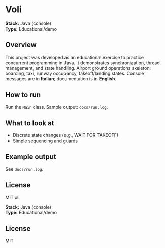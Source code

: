 # Voli

**Stack:** Java (console)  
**Type:** Educational/demo

## Overview
This project was developed as an educational exercise to practice concurrent programming in Java. It demonstrates synchronization, thread management, and state handling.
Airport ground operations skeleton: boarding, taxi, runway occupancy, takeoff/landing states. 
Console messages are in **Italian**; documentation is in **English**.

## How to run
Run the `Main` class. Sample output: `docs/run.log`.

## What to look at
- Discrete state changes (e.g., WAIT FOR TAKEOFF)
- Simple sequencing and guards

## Example output
See `docs/run.log`.

## License
MIT
oli

**Stack:** Java (console)  
**Type:** Educational/demo


## License
MIT
